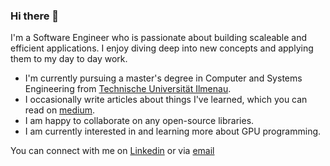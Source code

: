 ### Hi there 👋

I'm a Software Engineer who is passionate about building scaleable and efficient applications.
I enjoy diving deep into new concepts and applying them to my day to day work.

* I'm currently pursuing a master's degree in Computer and Systems Engineering from [Technische Universität Ilmenau](https://www.tu-ilmenau.de/).
* I occasionally write articles about things I've learned, which you can read on [medium](https://medium.com/@tai.him18).
* I am happy to collaborate on any open-source libraries.
* I am currently interested in and learning more about GPU programming.

You can connect with me on [Linkedin](https://www.linkedin.com/in/taihim/) or via [email](mailto:tai.him18@gmail.com)

<!--
**taihim/taihim** is a ✨ _special_ ✨ repository because its `README.md` (this file) appears on your GitHub profile.

Here are some ideas to get you started:

- 🔭 I’m currently working on ...
- 🌱 I’m currently learning ...
- 👯 I’m looking to collaborate on ...
- 🤔 I’m looking for help with ...
- 💬 Ask me about ...
- 📫 How to reach me: ...
- 😄 Pronouns: ...
- ⚡ Fun fact: ...
-->
